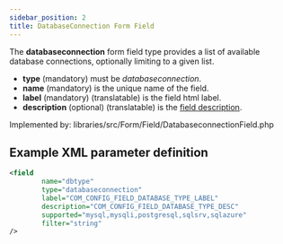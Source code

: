 ```yaml
---
sidebar_position: 2
title: DatabaseConnection Form Field
---
```


The **databaseconnection** form field type provides a list of available database connections, optionally limiting to a given list.

- **type** (mandatory) must be *databaseconnection*.
- **name** (mandatory) is the unique name of the field.
- **label** (mandatory) (translatable) is the field html label.
- **description** (optional) (translatable) is the [field description](../standard-form-field-attributes.md#description).

Implemented by: libraries/src/Form/Field/DatabaseconnectionField.php

## Example XML parameter definition

```xml
<field
        name="dbtype" 
        type="databaseconnection"
        label="COM_CONFIG_FIELD_DATABASE_TYPE_LABEL"
        description="COM_CONFIG_FIELD_DATABASE_TYPE_DESC"
        supported="mysql,mysqli,postgresql,sqlsrv,sqlazure"
        filter="string"
/>
```